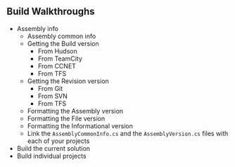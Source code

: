 ## Build Walkthroughs ##

- Assembly info
	- Assembly common info
	- Getting the Build version
		- From Hudson
		- From TeamCity
		- From CCNET
		- From TFS
	- Getting the Revision version
		- From Git
		- From SVN
		- From TFS
	- Formatting the Assembly version
	- Formatting the File version
	- Formatting the Informational version
	- Link the `AssemblyCommonInfo.cs` and the `AssemblyVersion.cs` files with each of your projects
- Build the current solution
- Build individual projects
